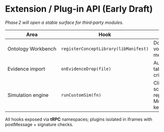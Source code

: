 <!-- phase:2 --><!-- draft -->
# Extension / Plug‑in API (Early Draft)

*Phase 2 will open a stable surface for third‑party modules.*

| Area | Hook | Example |
|------|------|---------|
| Ontology Workbench | `registerConceptLibrary(libManifest)` | Domain‑specific vocab for medical ethics. |
| Evidence import | `onEvidenceDrop(file)` | Auto‑parse PDF tables into criteria. |
| Simulation engine | `runCustomSim(fn)` | Climate scenario model replacing Monte‑Carlo kernel. |

All hooks exposed via **tRPC** namespaces; plugins isolated in iframes with postMessage + signature checks.
